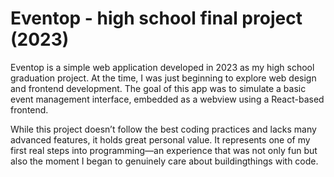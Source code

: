 # Eventop - high school final project (2023)
Eventop is a simple web application developed in 2023 as my high school graduation project.
At the time, I was just beginning to explore web design and frontend development. The goal
of this app was to simulate a basic event management interface, embedded as a
webview using a React-based frontend.

While this project doesn’t follow the best coding practices and lacks
many advanced features, it holds great personal value. It represents one
of my first real steps into programming—an experience that was not only
fun but also the moment I began to genuinely care about buildingthings with code.

